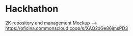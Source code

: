 # Hackhathon
2K repository and management
Mockup --> https://oficina.commonscloud.coop/s/XAQ2xGe86jmsPD3
